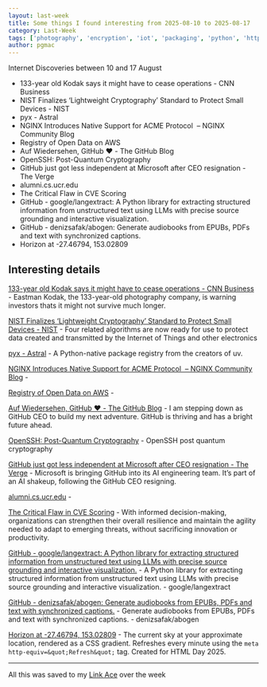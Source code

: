 ```yaml
---
layout: last-week
title: Some things I found interesting from 2025-08-10 to 2025-08-17
category: Last-Week
tags: ['photography', 'encryption', 'iot', 'packaging', 'python', 'http', 'aws', 'data', 'open data', 'github', 'microsoft', 'technology', 'encryption', 'quantum', 'security', 'ssh', 'github', 'microsoft', 'technology', 'language', 'programming', 'user', 'cyber', 'security', 'supply chain', 'ai', 'google', 'llm', 'open source', 'python', 'text', 'ai', 'llm', 'text-to-speech']
author: pgmac
---
```


Internet Discoveries between 10 and 17 August

- 133-year old Kodak says it might have to cease operations - CNN Business
- NIST Finalizes ‘Lightweight Cryptography’ Standard to Protect Small Devices - NIST
- pyx - Astral
- NGINX Introduces Native Support for ACME Protocol  – NGINX Community Blog
- Registry of Open Data on AWS
- Auf Wiedersehen, GitHub ♥️ - The GitHub Blog
- OpenSSH: Post-Quantum Cryptography
- GitHub just got less independent at Microsoft after CEO resignation - The Verge
- alumni.cs.ucr.edu
- The Critical Flaw in CVE Scoring
- GitHub - google/langextract: A Python library for extracting structured information from unstructured text using LLMs with precise source grounding and interactive visualization.
- GitHub - denizsafak/abogen: Generate audiobooks from EPUBs, PDFs and text with synchronized captions.
- Horizon at -27.46794, 153.02809

## Interesting details

<a name="133-year old Kodak says it might have to cease operations - CNN Business"></a>[133-year old Kodak says it might have to cease operations - CNN Business](https://edition.cnn.com/2025/08/12/business/kodak-survival-warning) - Eastman Kodak, the 133-year-old photography company, is warning investors thats it might not survive much longer.

<a name="NIST Finalizes ‘Lightweight Cryptography’ Standard to Protect Small Devices - NIST"></a>[NIST Finalizes ‘Lightweight Cryptography’ Standard to Protect Small Devices - NIST](https://www.nist.gov/news-events/news/2025/08/nist-finalizes-lightweight-cryptography-standard-protect-small-devices) - Four related algorithms are now ready for use to protect data created and transmitted by the Internet of Things and other electronics

<a name="pyx - Astral"></a>[pyx - Astral](https://astral.sh/pyx) - A Python-native package registry from the creators of uv.

<a name="NGINX Introduces Native Support for ACME Protocol  – NGINX Community Blog"></a>[NGINX Introduces Native Support for ACME Protocol  – NGINX Community Blog](https://blog.nginx.org/blog/native-support-for-acme-protocol) - &nbsp;

<a name="Registry of Open Data on AWS"></a>[Registry of Open Data on AWS](https://registry.opendata.aws/) - &nbsp;

<a name="Auf Wiedersehen, GitHub ♥️ - The GitHub Blog"></a>[Auf Wiedersehen, GitHub ♥️ - The GitHub Blog](https://github.blog/news-insights/company-news/goodbye-github/) - I am stepping down as GitHub CEO to build my next adventure. GitHub is thriving and has a bright future ahead.

<a name="OpenSSH: Post-Quantum Cryptography"></a>[OpenSSH: Post-Quantum Cryptography](https://www.openssh.com/pq.html) - OpenSSH post quantum cryptography

<a name="GitHub just got less independent at Microsoft after CEO resignation - The Verge"></a>[GitHub just got less independent at Microsoft after CEO resignation - The Verge](https://www.theverge.com/news/757461/microsoft-github-thomas-dohmke-resignation-coreai-team-transition) - Microsoft is bringing GitHub into its AI engineering team. It’s part of an AI shakeup, following the GitHub CEO resigning.

<a name="alumni.cs.ucr.edu"></a>[alumni.cs.ucr.edu](http://alumni.cs.ucr.edu/~ratana/PaneRatanamahatanaMyers00.pdf) - &nbsp;

<a name="The Critical Flaw in CVE Scoring"></a>[The Critical Flaw in CVE Scoring](https://www.darkreading.com/vulnerabilities-threats/critical-flaw-cve-scoring) - With informed decision-making, organizations can strengthen their overall resilience and maintain the agility needed to adapt to emerging threats, without sacrificing innovation or productivity.

<a name="GitHub - google/langextract: A Python library for extracting structured information from unstructured text using LLMs with precise source grounding and interactive visualization."></a>[GitHub - google/langextract: A Python library for extracting structured information from unstructured text using LLMs with precise source grounding and interactive visualization.](https://github.com/google/langextract) - A Python library for extracting structured information from unstructured text using LLMs with precise source grounding and interactive visualization. - google/langextract

<a name="GitHub - denizsafak/abogen: Generate audiobooks from EPUBs, PDFs and text with synchronized captions."></a>[GitHub - denizsafak/abogen: Generate audiobooks from EPUBs, PDFs and text with synchronized captions.](https://github.com/denizsafak/abogen) - Generate audiobooks from EPUBs, PDFs and text with synchronized captions. - denizsafak/abogen

<a name="Horizon at -27.46794, 153.02809"></a>[Horizon at -27.46794, 153.02809](https://sky.dlazaro.ca/) - The current sky at your approximate location, rendered as a CSS gradient. Refreshes every minute using the `meta http-equiv=&quot;Refresh&quot;` tag. Created for HTML Day 2025.


---

All this was saved to my [Link Ace](https://links.pgmac.net.au/) over the week